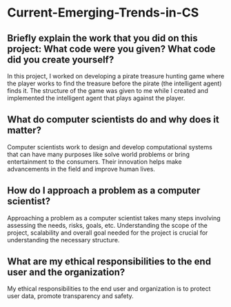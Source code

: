 # Current-Emerging-Trends-in-CS

Briefly explain the work that you did on this project: What code were you given? What code did you create yourself?
-
In this project, I worked on developing a pirate treasure hunting game where the player works to find the treasure before the pirate (the intelligent agent) finds it. The structure of the game was given to me while I created and implemented the intelligent agent that plays against the player.

What do computer scientists do and why does it matter?
-
Computer scientists work to design and develop computational systems that can have many purposes like solve world problems or bring entertainment to the consumers. Their innovation helps make advancements in the field and improve human lives.

How do I approach a problem as a computer scientist?
-
Approaching a problem as a computer scientist takes many steps involving assessing the needs, risks, goals, etc. Understanding the scope of the project, scalability and overall goal needed for the project is crucial for understanding the necessary structure.

What are my ethical responsibilities to the end user and the organization?
-
My ethical responsibilities to the end user and organization is to protect user data, promote transparency and safety.

